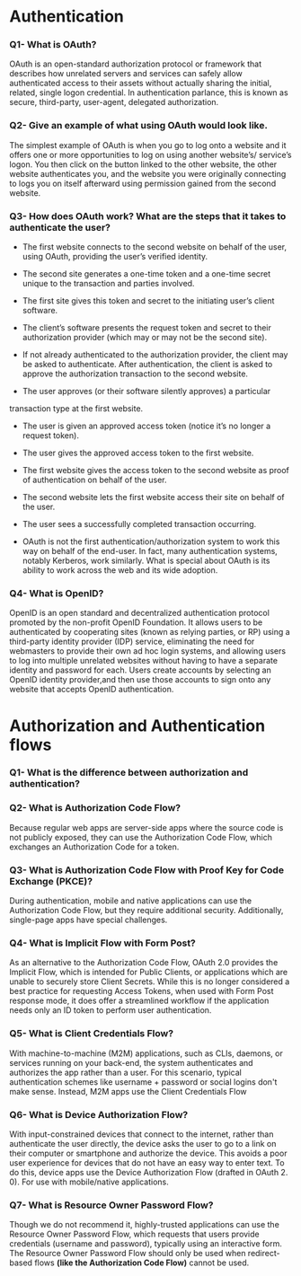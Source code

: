 # **Authentication**

### **Q1- What is OAuth?**

OAuth is an open-standard authorization protocol or framework that
describes how unrelated servers and services can safely allow authenticated
access to their assets without actually sharing the initial, related,
single logon credential. In authentication parlance, this is known as
secure, third-party, user-agent, delegated authorization.

### **Q2- Give an example of what using OAuth would look like.**

The simplest example of OAuth is when you go to log onto a website and it
offers one or more opportunities to log on using another website’s/
service’s logon. You then click on the button linked to the other website,
the other website authenticates you, and the website you were originally
connecting to logs you on itself afterward using permission gained from the
second website.

### **Q3- How does OAuth work? What are the steps that it takes to authenticate the user?**

- The first website connects to the second website on behalf of the user, 
using OAuth, providing the user’s verified identity.

- The second site generates a one-time token and a one-time secret unique 
to the transaction and parties involved.

- The first site gives this token and secret to the initiating user’s 
client software.

- The client’s software presents the request token and secret to their 
authorization provider (which may or may not be the second site).

- If not already authenticated to the authorization provider, the client 
may be asked to authenticate. After authentication, the client is asked to 
approve the authorization transaction to the second website.

- The user approves (or their software silently approves) a particular 

transaction type at the first website.

- The user is given an approved access token (notice it’s no longer a 
request token).

- The user gives the approved access token to the first website.

- The first website gives the access token to the second website as proof 
of authentication on behalf of the user.

- The second website lets the first website access their site on behalf of 
the user.

- The user sees a successfully completed transaction occurring.

- OAuth is not the first authentication/authorization system to work this 
way on behalf of the end-user. In fact, many authentication systems, 
notably Kerberos, work similarly. What is special about OAuth is its 
ability to work across the web and its wide adoption. 

### **Q4- What is OpenID?**

OpenID is an open standard and decentralized authentication protocol 
promoted by the non-profit OpenID Foundation. It allows users to be 
authenticated by cooperating sites (known as relying parties, or RP) using 
a third-party identity provider (IDP) service, eliminating the need for 
webmasters to provide their own ad hoc login systems, and allowing users to 
log into multiple unrelated websites without having to have a separate 
identity and password for each. Users create accounts by selecting an 
OpenID identity provider,and then use those accounts to sign onto any 
website that accepts OpenID authentication.

# **Authorization and Authentication flows**

### **Q1- What is the difference between authorization and authentication?**

### **Q2- What is Authorization Code Flow?**

Because regular web apps are server-side apps where the source code is not 
publicly exposed, they can use the Authorization Code Flow, which exchanges 
an Authorization Code for a token.

### **Q3- What is Authorization Code Flow with Proof Key for Code Exchange (PKCE)?**

During authentication, mobile and native applications can use the Authorization Code Flow, but they require additional security. 
Additionally, single-page apps have special challenges. 

### **Q4- What is Implicit Flow with Form Post?**

As an alternative to the Authorization Code Flow, OAuth 2.0 provides the 
Implicit Flow, which is intended for Public Clients, or applications which 
are unable to securely store Client Secrets. While this is no longer 
considered a best practice for requesting Access Tokens, when used with 
Form Post response mode, it does offer a streamlined workflow if the 
application needs only an ID token to perform user authentication.

### **Q5- What is Client Credentials Flow?**

With machine-to-machine (M2M) applications, such as CLIs, daemons, or 
services running on your back-end, the system authenticates and authorizes 
the app rather than a user. For this scenario, typical authentication 
schemes like username + password or social logins don't make sense. 
Instead, M2M apps use the Client Credentials Flow

### **Q6- What is Device Authorization Flow?**

With input-constrained devices that connect to the internet, rather than 
authenticate the user directly, the device asks the user to go to a link on 
their computer or smartphone and authorize the device. This avoids a poor 
user experience for devices that do not have an easy way to enter text. To 
do this, device apps use the Device Authorization Flow (drafted in OAuth 2.
0). For use with mobile/native applications.

### **Q7- What is Resource Owner Password Flow?**

Though we do not recommend it, highly-trusted applications can use the 
Resource Owner Password Flow, which requests that users provide credentials 
(username and password), typically using an interactive form. The Resource 
Owner Password Flow should only be used when redirect-based flows **(like the 
Authorization Code Flow)** cannot be used.
